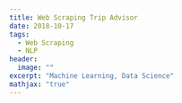 ```yaml
---
title: Web Scraping Trip Advisor
date: 2018-10-17
tags: 
  - Web Scraping
  - NLP
header:
  image: ""
excerpt: "Machine Learning, Data Science"
mathjax: "true"
---
```

